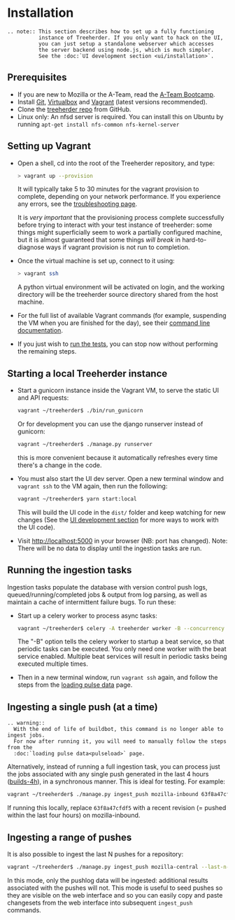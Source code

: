 Installation
============

```eval_rst
.. note:: This section describes how to set up a fully functioning
          instance of Treeherder. If you only want to hack on the UI,
          you can just setup a standalone webserver which accesses
          the server backend using node.js, which is much simpler.
          See the :doc:`UI development section <ui/installation>`.
```

Prerequisites
-------------

* If you are new to Mozilla or the A-Team, read the [A-Team Bootcamp].
* Install [Git], [Virtualbox] and [Vagrant] (latest versions recommended).
* Clone the [treeherder repo] from GitHub.
* Linux only: An nfsd server is required. You can install this on Ubuntu by running `apt-get install nfs-common nfs-kernel-server`

Setting up Vagrant
------------------

* Open a shell, cd into the root of the Treeherder repository, and type:

  ```bash
  > vagrant up --provision
  ```

  It will typically take 5 to 30 minutes for the vagrant provision to
  complete, depending on your network performance. If you experience
  any errors, see the [troubleshooting page](troubleshooting.md).

  It is *very important* that the provisioning process complete successfully before
  trying to interact with your test instance of treeherder: some things might
  superficially seem to work a partially configured machine, but
  it is almost guaranteed that some things *will break* in
  hard-to-diagnose ways if vagrant provision is not run to completion.

* Once the virtual machine is set up, connect to it using:

  ```bash
  > vagrant ssh
  ```

  A python virtual environment will be activated on login, and the working directory will be the treeherder source directory shared from the host machine.

* For the full list of available Vagrant commands (for example, suspending the VM when you are finished for the day),
  see their [command line documentation](https://www.vagrantup.com/docs/cli/).

* If you just wish to [run the tests](common_tasks.html#running-the-tests),
  you can stop now without performing the remaining steps.

Starting a local Treeherder instance
------------------------------------

* Start a gunicorn instance inside the Vagrant VM, to serve the static UI and API requests:

  ```bash
  vagrant ~/treeherder$ ./bin/run_gunicorn
  ```

  Or for development you can use the django runserver instead of gunicorn:

  ```bash
  vagrant ~/treeherder$ ./manage.py runserver
  ```

  this is more convenient because it automatically refreshes every time there's a change in the code.

* You must also start the UI dev server. Open a new terminal window and ``vagrant ssh`` to
  the VM again, then run the following:

  ```bash
  vagrant ~/treeherder$ yarn start:local
  ```

  This will build the UI code in the ``dist/`` folder and keep watching for
  new changes (See the [UI development section](ui/installation.md) for more ways to work with the UI code).

* Visit <http://localhost:5000> in your browser (NB: port has changed). Note: There will be no data to display until the ingestion tasks are run.

Running the ingestion tasks
---------------------------

Ingestion tasks populate the database with version control push logs, queued/running/completed jobs & output from log parsing, as well as maintain a cache of intermittent failure bugs. To run these:

* Start up a celery worker to process async tasks:

  ```bash
  vagrant ~/treeherder$ celery -A treeherder worker -B --concurrency 5
  ```

  The "-B" option tells the celery worker to startup a beat service, so that periodic tasks can be executed.
  You only need one worker with the beat service enabled. Multiple beat services will result in periodic tasks being executed multiple times.

* Then in a new terminal window, run `vagrant ssh` again, and follow the steps from the [loading pulse data](pulseload.md) page.

Ingesting a single push (at a time)
-----------------------------------

```eval_rst
.. warning::
  With the end of life of buildbot, this command is no longer able to ingest jobs.
  For now after running it, you will need to manually follow the steps from the
  :doc:`loading pulse data<pulseload>` page.
```

Alternatively, instead of running a full ingestion task, you can process just
the jobs associated with any single push generated in the last 4 hours
([builds-4h]), in a synchronous manner. This is ideal for testing. For example:

[builds-4h]: http://builddata.pub.build.mozilla.org/buildjson/

```bash
vagrant ~/treeherder$ ./manage.py ingest_push mozilla-inbound 63f8a47cfdf5
```

If running this locally, replace `63f8a47cfdf5` with a recent revision (= pushed within
the last four hours) on mozilla-inbound.

Ingesting a range of pushes
---------------------------

It is also possible to ingest the last N pushes for a repository:

```bash
vagrant ~/treeherder$ ./manage.py ingest_push mozilla-central --last-n-pushes 100
```

In this mode, only the pushlog data will be ingested: additional results
associated with the pushes will not. This mode is useful to seed pushes so
they are visible on the web interface and so you can easily copy and paste
changesets from the web interface into subsequent ``ingest_push`` commands.

[A-Team Bootcamp]: https://ateam-bootcamp.readthedocs.io
[Git]: https://git-scm.com
[Vagrant]: https://www.vagrantup.com
[Virtualbox]: https://www.virtualbox.org
[treeherder repo]: https://github.com/mozilla/treeherder
